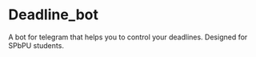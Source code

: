 # Deadline_bot #

A bot for telegram that helps you to control your deadlines. Designed for SPbPU students.
